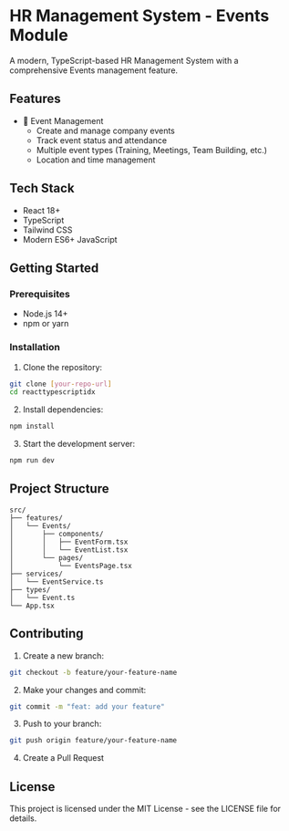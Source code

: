 # HR Management System - Events Module

A modern, TypeScript-based HR Management System with a comprehensive Events management feature.

## Features

- 📅 Event Management
  - Create and manage company events
  - Track event status and attendance
  - Multiple event types (Training, Meetings, Team Building, etc.)
  - Location and time management

## Tech Stack

- React 18+
- TypeScript
- Tailwind CSS
- Modern ES6+ JavaScript

## Getting Started

### Prerequisites

- Node.js 14+
- npm or yarn

### Installation

1. Clone the repository:
```bash
git clone [your-repo-url]
cd reacttypescriptidx
```

2. Install dependencies:
```bash
npm install
```

3. Start the development server:
```bash
npm run dev
```

## Project Structure

```
src/
├── features/
│   └── Events/
│       ├── components/
│       │   ├── EventForm.tsx
│       │   └── EventList.tsx
│       └── pages/
│           └── EventsPage.tsx
├── services/
│   └── EventService.ts
├── types/
│   └── Event.ts
└── App.tsx
```

## Contributing

1. Create a new branch:
```bash
git checkout -b feature/your-feature-name
```

2. Make your changes and commit:
```bash
git commit -m "feat: add your feature"
```

3. Push to your branch:
```bash
git push origin feature/your-feature-name
```

4. Create a Pull Request

## License

This project is licensed under the MIT License - see the LICENSE file for details.
